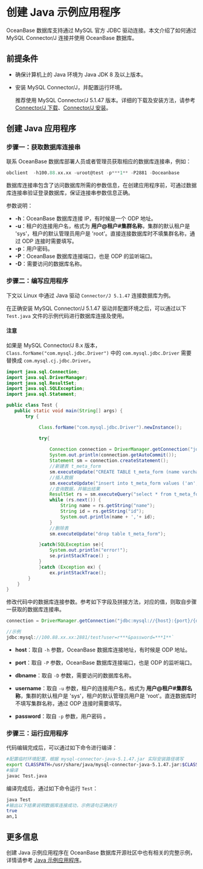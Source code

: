 # 创建 Java 示例应用程序

OceanBase 数据库支持通过 MySQL 官方 JDBC 驱动连接。本文介绍了如何通过 MySQL Connector/J 连接并使用 OceanBase 数据库。

## 前提条件

* 确保计算机上的 Java 环境为 Java JDK 8 及以上版本。

* 安装 MySQL Connector/J，并配置运行环境。

    推荐使用 MySQL Connector/J 5.1.47 版本。详细的下载及安装方法，请参考 [Connector/J 下载](https://downloads.mysql.com/archives/c-j/)、[Connector/J 安装](https://dev.mysql.com/doc/connector-j/8.0/en/connector-j-installing.html)。

## 创建 Java 应用程序

### 步骤一：获取数据库连接串

联系 OceanBase 数据库部署人员或者管理员获取相应的数据库连接串，例如：

```sql
obclient  -h100.88.xx.xx -uroot@test -p***1** -P2881 -Doceanbase
```

数据库连接串包含了访问数据库所需的参数信息，在创建应用程序前，可通过数据库连接串验证登录数据库，保证连接串参数信息正确。

参数说明：

* **-h**：OceanBase 数据库连接 IP，有时候是一个 ODP 地址。
* **-u**：租户的连接用户名，格式为 **用户@租户#集群名称**，集群的默认租户是 'sys'，租户的默认管理员用户是 'root'。直接连接数据库时不填集群名称，通过 ODP 连接时需要填写。
* **-p**：用户密码。
* **-P**：OceanBase 数据库连接端口，也是 ODP 的监听端口。
* **-D**：需要访问的数据库名称。

### 步骤二：编写应用程序

下文以 Linux 中通过 Java 驱动 `Connector/J 5.1.47` 连接数据库为例。

在正确安装 MySQL Connector/J 5.1.47 驱动并配置环境之后，可以通过以下 `Test.java` 文件的示例代码进行数据库连接及使用。

  <main id="notice" type='notice'>
    <h4>注意</h4>
    <p>如果是 MySQL Connector/J 8.x 版本，<code>Class.forName(&quot;com.mysql.jdbc.Driver&quot;)</code> 中的 <code>com.mysql.jdbc.Driver</code> 需要替换成 <code>com.mysql.cj.jdbc.Driver</code>。</p>
  </main>

```java
import java.sql.Connection;
import java.sql.DriverManager;
import java.sql.ResultSet;
import java.sql.SQLException;
import java.sql.Statement;

public class Test {
   public static void main(String[] args) {
       try {

            Class.forName("com.mysql.jdbc.Driver").newInstance();

            try{
                
                Connection connection = DriverManager.getConnection("jdbc:mysql://127.0.0.1:2881/test?user=r***&password=");
                System.out.println(connection.getAutoCommit());
                Statement sm = connection.createStatement();
                //新建表 t_meta_form
                sm.executeUpdate("CREATE TABLE t_meta_form (name varchar(36) , id int)");
                //插入数据
                sm.executeUpdate("insert into t_meta_form values ('an','1')");
                //查询数据，并输出结果
                ResultSet rs = sm.executeQuery("select * from t_meta_form");
                while (rs.next()) {
                    String name = rs.getString("name");
                    String id = rs.getString("id");
                    System.out.println(name + ','+ id);
                }
                //删除表
                sm.executeUpdate("drop table t_meta_form");                

            }catch(SQLException se){
                System.out.println("error!");
                se.printStackTrace() ;
            }
            }catch (Exception ex) {
                ex.printStackTrace();
        }
    }
}
```

修改代码中的数据库连接参数。参考如下字段及拼接方法，对应的值，则取自步骤一获取的数据库连接串。

```java
connection = DriverManager.getConnection("jdbc:mysql://{host}:{port}/{dbname}?user={username}&password={password}")

//示例
jdbc:mysql://100.88.xx.xx:2881/test?user=r***&password=***1**`
```

* **host**：取自 `-h` 参数，OceanBase 数据库连接地址，有时候是 ODP 地址。

* **port**：取自 `-P` 参数，OceanBase 数据库连接端口，也是 ODP 的监听端口。

* **dbname**：取自 `-D` 参数，需要访问的数据库名称。

* **username**：取自 `-u` 参数，租户的连接用户名，格式为 **用户@租户#集群名称**，集群的默认租户是 'sys'，租户的默认管理员用户是 'root'。直连数据库时不填写集群名称，通过 ODP 连接时需要填写。

* **password**：取自 `-p` 参数，用户密码 。

### 步骤三：运行应用程序

代码编辑完成后，可以通过如下命令进行编译：

```bash
#配置临时环境配置，根据 mysql-connector-java-5.1.47.jar 实际安装路径填写
export CLASSPATH=/usr/share/java/mysql-connector-java-5.1.47.jar:$CLASSPATH
#编译
javac Test.java
```

编译完成后，通过如下命令运行 `Test`：

```bash
java Test
#输出以下结果说明数据库连接成功，示例语句正确执行
true
an,1
```

## 更多信息

创建 Java 示例应用程序在 OceanBase 数据库开源社区中也有相关的完整示例，详情请参考 [Java 示例应用程序](https://github.com/oceanbase/ob-example/tree/master/java-jdbc)。
